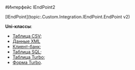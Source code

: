 ﻿#Интерфейс IEndPoint2

 [IEndPoint](topic:.Custom.Integration.IEndPoint.EndPoint v2)


 **Uni-классы**:


* [Таблица CSV](topic:.Custom.Integration.IEndPoint.UniCSVTable2);
* [Данные XML](topic:.Custom.Integration.IEndPoint.UniXMLData2)
* [Клиент-банк](topic:.Custom.Integration.IEndPoint.UniClientBankTable2);
* [Таблица SQL](topic:ComData.Custom.ComData.SQLTable);
* [Таблица Turbo](topic:.Custom.Integration.IEndPoint.UniTBRecord);
* [Форма Turbo](topic:.Custom.Integration.IEndPoint.UniTBFrm).

